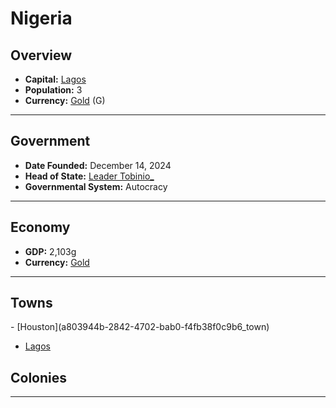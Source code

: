 <!--UNDEDITED FILE, remove this entire line if this file has been edited!-->
# <!--NAME-->Nigeria<!--NAME-->

## Overview

- **Capital:** <!--CAPITAL_LINK-->[Lagos](84a03cd0-e4f8-46f8-8a41-fc098396988c_town)<!--CAPITAL_LINK-->
- **Population:** <!--POPULATION-->3<!--POPULATION-->
- **Currency:** <!--CURRENCY_LINK-->[Gold](Gold_currency)<!--CURRENCY_LINK--> (<!--CURRENCY_ABV-->G<!--CURRENCY_ABV-->)

---

## Government

- **Date Founded:** <!--FOUNDED-->December 14, 2024<!--FOUNDED-->
- **Head of State:** <!--LEADER_TITLE_LINK-->[Leader Tobinio_](Tobinio__user)<!--LEADER_TITLE_LINK-->
- **Governmental System:** <!--GOVERNMENT-->Autocracy<!--GOVERNMENT-->

---

## Economy

- **GDP:** <!--GDP-->2,103g<!--GDP-->
- **Currency:** <!--CURRENCY_LINK-->[Gold](Gold_currency)<!--CURRENCY_LINK-->

---

## Towns

<!--TOWNS-->- [Houston](a803944b-2842-4702-bab0-f4fb38f0c9b6_town)
- [Lagos](84a03cd0-e4f8-46f8-8a41-fc098396988c_town)<!--TOWNS-->

## Colonies

<!--COLONIES--><!--COLONIES-->

---